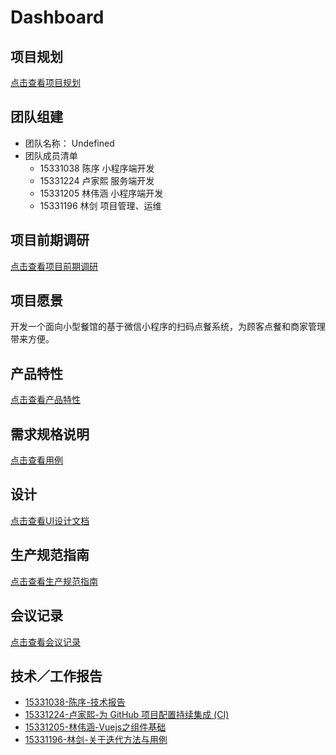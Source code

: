 # Dashboard
## 项目规划
[点击查看项目规划](docs/项目规划.md)
## 团队组建
- 团队名称： Undefined
- 团队成员清单
  - 15331038 陈序 小程序端开发
  - 15331224 卢家熙 服务端开发
  - 15331205 林伟涵 小程序端开发
  - 15331196 林剑 项目管理、运维
## 项目前期调研
[点击查看项目前期调研](docs/项目前期调研.md)
## 项目愿景
开发一个面向小型餐馆的基于微信小程序的扫码点餐系统，为顾客点餐和商家管理带来方便。
## 产品特性
[点击查看产品特性](docs/产品特性.md)
## 需求规格说明
[点击查看用例](docs/用例.md)
## 设计
[点击查看UI设计文档](docs/UI设计.md)
## 生产规范指南
[点击查看生产规范指南](docs/生产规范指南.md)
## 会议记录
[点击查看会议记录](docs/会议记录.md)
## 技术／工作报告
- [15331038-陈序-技术报告](https://pak-choi.github.io/系统分析与设计/2018/03/15/SAAD-Report)  
- [15331224-卢家熙-为 GitHub 项目配置持续集成 (CI)](https://daddytrap.github.io/tutorial/github/2018/04/10/travis-ci-tutorial.html)  
- [15331205-林伟涵-Vuejs之组件基础](https://www.jianshu.com/p/95646734fb4c)  
- [15331196-林剑-关于迭代方法与用例](http://blog.resetbypear.com/2018-04-15/%E5%85%B3%E4%BA%8E%E8%BF%AD%E4%BB%A3%E6%96%B9%E6%B3%95%E4%B8%8E%E7%94%A8%E4%BE%8B/)
